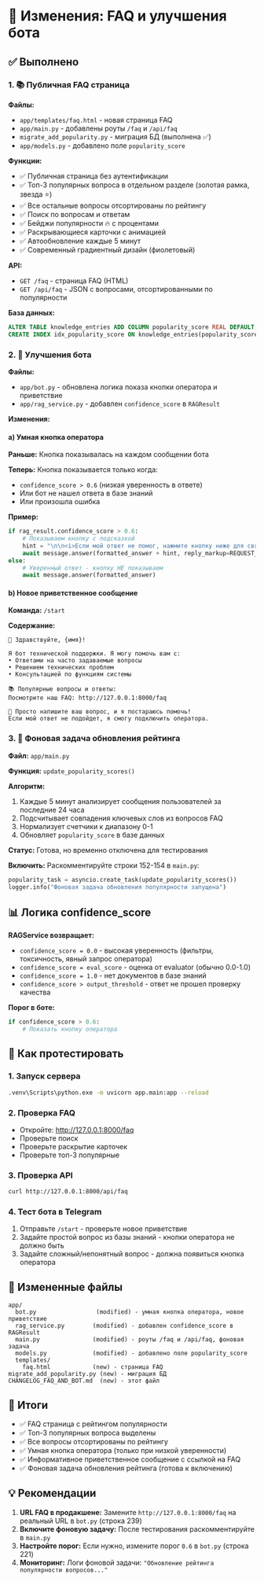 # 📝 Изменения: FAQ и улучшения бота

## ✅ Выполнено

### 1. 📚 Публичная FAQ страница

**Файлы:**
- `app/templates/faq.html` - новая страница FAQ
- `app/main.py` - добавлены роуты `/faq` и `/api/faq`
- `migrate_add_popularity.py` - миграция БД (выполнена ✅)
- `app/models.py` - добавлено поле `popularity_score`

**Функции:**
- ✅ Публичная страница без аутентификации
- ✅ Топ-3 популярных вопроса в отдельном разделе (золотая рамка, звезда ⭐)
- ✅ Все остальные вопросы отсортированы по рейтингу
- ✅ Поиск по вопросам и ответам
- ✅ Бейджи популярности 🔥 с процентами
- ✅ Раскрывающиеся карточки с анимацией
- ✅ Автообновление каждые 5 минут
- ✅ Современный градиентный дизайн (фиолетовый)

**API:**
- `GET /faq` - страница FAQ (HTML)
- `GET /api/faq` - JSON с вопросами, отсортированными по популярности

**База данных:**
```sql
ALTER TABLE knowledge_entries ADD COLUMN popularity_score REAL DEFAULT 0.0;
CREATE INDEX idx_popularity_score ON knowledge_entries(popularity_score DESC);
```

### 2. 🤖 Улучшения бота

**Файлы:**
- `app/bot.py` - обновлена логика показа кнопки оператора и приветствие
- `app/rag_service.py` - добавлен `confidence_score` в `RAGResult`

**Изменения:**

#### a) Умная кнопка оператора
**Раньше:** Кнопка показывалась на каждом сообщении бота

**Теперь:** Кнопка показывается только когда:
- `confidence_score > 0.6` (низкая уверенность в ответе)
- Или бот не нашел ответа в базе знаний
- Или произошла ошибка

**Пример:**
```python
if rag_result.confidence_score > 0.6:
    # Показываем кнопку с подсказкой
    hint = "\n\n<i>Если мой ответ не помог, нажмите кнопку ниже для связи с оператором.</i>"
    await message.answer(formatted_answer + hint, reply_markup=REQUEST_OPERATOR_KEYBOARD)
else:
    # Уверенный ответ - кнопку НЕ показываем
    await message.answer(formatted_answer)
```

#### b) Новое приветственное сообщение

**Команда:** `/start`

**Содержание:**
```
👋 Здравствуйте, {имя}!

Я бот технической поддержки. Я могу помочь вам с:
• Ответами на часто задаваемые вопросы
• Решением технических проблем
• Консультацией по функциям системы

📚 Популярные вопросы и ответы:
Посмотрите наш FAQ: http://127.0.0.1:8000/faq

💬 Просто напишите ваш вопрос, и я постараюсь помочь!
Если мой ответ не подойдет, я смогу подключить оператора.
```

### 3. 🔄 Фоновая задача обновления рейтинга

**Файл:** `app/main.py`

**Функция:** `update_popularity_scores()`

**Алгоритм:**
1. Каждые 5 минут анализирует сообщения пользователей за последние 24 часа
2. Подсчитывает совпадения ключевых слов из вопросов FAQ
3. Нормализует счетчики к диапазону 0-1
4. Обновляет `popularity_score` в базе данных

**Статус:** Готова, но временно отключена для тестирования

**Включить:** Раскомментируйте строки 152-154 в `main.py`:
```python
popularity_task = asyncio.create_task(update_popularity_scores())
logger.info("Фоновая задача обновления популярности запущена")
```

## 📊 Логика confidence_score

**RAGService возвращает:**
- `confidence_score = 0.0` - высокая уверенность (фильтры, токсичность, явный запрос оператора)
- `confidence_score = eval_score` - оценка от evaluator (обычно 0.0-1.0)
- `confidence_score = 1.0` - нет документов в базе знаний
- `confidence_score > output_threshold` - ответ не прошел проверку качества

**Порог в боте:**
```python
if confidence_score > 0.6:
    # Показать кнопку оператора
```

## 🚀 Как протестировать

### 1. Запуск сервера
```bash
.venv\Scripts\python.exe -m uvicorn app.main:app --reload
```

### 2. Проверка FAQ
- Откройте: http://127.0.0.1:8000/faq
- Проверьте поиск
- Проверьте раскрытие карточек
- Проверьте топ-3 популярные

### 3. Проверка API
```bash
curl http://127.0.0.1:8000/api/faq
```

### 4. Тест бота в Telegram
1. Отправьте `/start` - проверьте новое приветствие
2. Задайте простой вопрос из базы знаний - кнопки оператора не должно быть
3. Задайте сложный/непонятный вопрос - должна появиться кнопка оператора

## 📁 Измененные файлы

```
app/
  bot.py                 (modified) - умная кнопка оператора, новое приветствие
  rag_service.py        (modified) - добавлен confidence_score в RAGResult
  main.py               (modified) - роуты /faq и /api/faq, фоновая задача
  models.py             (modified) - добавлено поле popularity_score
  templates/
    faq.html            (new) - страница FAQ
migrate_add_popularity.py (new) - миграция БД
CHANGELOG_FAQ_AND_BOT.md  (new) - этот файл
```

## 🎯 Итоги

- ✅ FAQ страница с рейтингом популярности
- ✅ Топ-3 популярных вопроса выделены
- ✅ Все вопросы отсортированы по рейтингу
- ✅ Умная кнопка оператора (только при низкой уверенности)
- ✅ Информативное приветственное сообщение с ссылкой на FAQ
- ✅ Фоновая задача обновления рейтинга (готова к включению)

## 💡 Рекомендации

1. **URL FAQ в продакшене:** Замените `http://127.0.0.1:8000/faq` на реальный URL в `bot.py` (строка 239)
2. **Включите фоновую задачу:** После тестирования раскомментируйте в `main.py`
3. **Настройте порог:** Если нужно, измените порог `0.6` в `bot.py` (строка 221)
4. **Мониторинг:** Логи фоновой задачи: `"Обновление рейтинга популярности вопросов..."`
